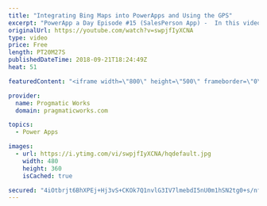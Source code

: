 ```yaml
---
title: "Integrating Bing Maps into PowerApps and Using the GPS"
excerpt: "PowerApp a Day Episode #15 (SalesPerson App) -  In this video, you'll learn how to create an application that uses Bing Maps to give your users a dynamic maps system that uses your GPS.  Power App and Power Platform Training : https://pragmaticworks.com/training/on-demand-training  Create your map API:"
originalUrl: https://youtube.com/watch?v=swpjfIyXCNA
type: video
price: Free
length: PT20M27S
publishedDateTime: 2018-09-21T18:24:49Z
heat: 51

featuredContent: "<iframe width=\"800\" height=\"500\" frameborder=\"0\" src=\"https://www.youtube.com/embed/swpjfIyXCNA\" allow=\"accelerometer; autoplay; encrypted-media; gyroscope; picture-in-picture\" allowfullscreen></iframe>"

provider:
  name: Progmatic Works
  domain: pragmaticworks.com

topics:
  - Power Apps

images:
  - url: https://i.ytimg.com/vi/swpjfIyXCNA/hqdefault.jpg
    width: 480
    height: 360
    isCached: true

secured: "4iOtbrjt6BhXPEj+Hj3vS+CKOk7Q1nvlG3IV7lmebdI5nU0m1hSN2tg0+s/nfcn9kAKpQnHD1Yxm61g+ihBHKFnfBrljN+nQFocAVp8B822oRZTMQHDZzxL+DGrag3szTO/LjSwprVYUINjzrxLoBlnFSA8CvUbz6T5N+/+JNimnyWB97ixIjekqQQE/aImdYvoqWB5aosws9LSA1oy668AdTTMTNbfMowY3ghg9BAXrPrHooEhQpNm86DVCcU3xt5CIv+EpzuytdqhgFi+P/PrbSHvWx3QUbbfQHOKqcgm9I5q+bvHkVxoWdgUQKlQx8Yt8jIzX40/CGUVwoYDZMbYtoQXAniuDnddpGnfy1pQAauf/hSVd1rtRbm73UlNmKVn+rMXCYLGMx7Vylg/Dvfizjzfe/1Pj7ozlnwOgIhs=;wOC6T1g9ZRLa0PviLOdmBQ=="
---
```


